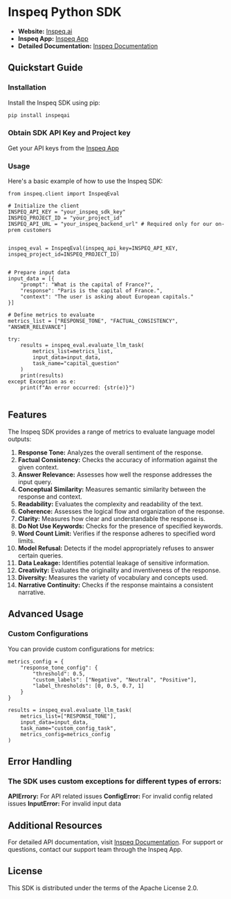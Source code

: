 # Inspeq Python SDK

- **Website:** [Inspeq.ai](https://www.inspeq.ai)
- **Inspeq App:** [Inspeq App](https://platfom.inspeq.ai)
- **Detailed Documentation:** [Inspeq Documentation](https://docs.inspeq.ai)

## Quickstart Guide

### Installation

Install the Inspeq SDK using pip:

```bash
pip install inspeqai
```

### Obtain SDK API Key and Project key 

Get your API keys from the [Inspeq App](https://platfom.inspeq.ai)

### Usage
Here's a basic example of how to use the Inspeq SDK:


```
from inspeq.client import InspeqEval

# Initialize the client
INSPEQ_API_KEY = "your_inspeq_sdk_key"
INSPEQ_PROJECT_ID = "your_project_id"
INSPEQ_API_URL = "your_inspeq_backend_url" # Required only for our on-prem customers


inspeq_eval = InspeqEval(inspeq_api_key=INSPEQ_API_KEY, inspeq_project_id=INSPEQ_PROJECT_ID)


# Prepare input data
input_data = [{
    "prompt": "What is the capital of France?",
    "response": "Paris is the capital of France.",
    "context": "The user is asking about European capitals."
}]

# Define metrics to evaluate
metrics_list = ["RESPONSE_TONE", "FACTUAL_CONSISTENCY", "ANSWER_RELEVANCE"]

try:
    results = inspeq_eval.evaluate_llm_task(
        metrics_list=metrics_list,
        input_data=input_data,
        task_name="capital_question"
    )
    print(results)
except Exception as e:
    print(f"An error occurred: {str(e)}")
    
```


## Features

The Inspeq SDK provides a range of metrics to evaluate language model outputs:

1. **Response Tone:** Analyzes the overall sentiment of the response.
2. **Factual Consistency:** Checks the accuracy of information against the given context.
3. **Answer Relevance:** Assesses how well the response addresses the input query.
4. **Conceptual Similarity:** Measures semantic similarity between the response and context.
5. **Readability:** Evaluates the complexity and readability of the text.
6. **Coherence:** Assesses the logical flow and organization of the response.
7. **Clarity:** Measures how clear and understandable the response is.
8. **Do Not Use Keywords:** Checks for the presence of specified keywords.
9. **Word Count Limit:** Verifies if the response adheres to specified word limits.
10. **Model Refusal:** Detects if the model appropriately refuses to answer certain queries.
11. **Data Leakage:** Identifies potential leakage of sensitive information.
12. **Creativity:** Evaluates the originality and inventiveness of the response.
13. **Diversity:** Measures the variety of vocabulary and concepts used.
14. **Narrative Continuity:** Checks if the response maintains a consistent narrative.

## Advanced Usage
### Custom Configurations

You can provide custom configurations for metrics:

```
metrics_config = {
    "response_tone_config": {
        "threshold": 0.5,
        "custom_labels": ["Negative", "Neutral", "Positive"],
        "label_thresholds": [0, 0.5, 0.7, 1]
    }
}

results = inspeq_eval.evaluate_llm_task(
    metrics_list=["RESPONSE_TONE"],
    input_data=input_data,
    task_name="custom_config_task",
    metrics_config=metrics_config
)
```

## Error Handling

### The SDK uses custom exceptions for different types of errors:


 **APIErrory:** For API related issues
 **ConfigError:** For invalid  config related issues
 **InputError:** For invalid input data


## Additional Resources

For detailed API documentation, visit [Inspeq Documentation](https://docs.inspeq.ai).
For support or questions, contact our support team through the Inspeq App.


## License

This SDK is distributed under the terms of the Apache License 2.0.
